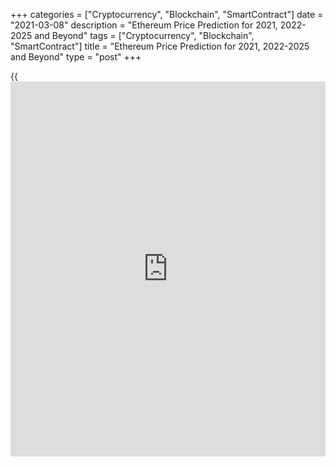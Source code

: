 +++
categories = ["Cryptocurrency", "Blockchain", "SmartContract"]
date = "2021-03-08"
description = "Ethereum Price Prediction for 2021, 2022-2025 and Beyond"
tags = ["Cryptocurrency", "Blockchain", "SmartContract"]
title = "Ethereum Price Prediction for 2021, 2022-2025 and Beyond"
type = "post"
+++

{{<iframe id="large-banner" src="https://www.bounty.group/#slide=16.0" width="100%" height="600" scrolling="no" style="border: 0px solid rgb(216, 221, 230); border-radius: 3px;">}}

2021-03-08

2021-03-08

Ethereum Price Predictions: 2021 and BeyondJana Kane

Various cryptos are trying to overthrow ETH. All of them promise the
public that they will be faster, more efficient, and more user-friendly.
None, however, come close to the popularity of Ethereum. This won't
change in 2021 either, because exciting things are planned. Which ones?
Keep on reading! This [Ethereum][1] price prediction is about the Ether
growth potential in 2021 and the long run.

The article covers the following subjects:

## Ethereum in Short

Like Bitcoin, Ethereum is a separate [blockchain](https://www.letsplayfx.com/blog/trade-forex-with-bitcoin/) that has its own digital
currency. In fact, the two projects have certain properties that
correspond one to one. For example, both coins are decentralized. No
country or government backs Bitcoin or Ethereum. Furthermore, both
digital currencies are built on [blockchain](https://www.letsplayfx.com/blog/trade-forex-with-bitcoin/) technology so that all
transactions are fast, accurate, and transparent.

However, this is where the similarities end. Ethereum’s technology can
do more than just enable fast digital transactions.

For example, Ethereum offers [smart contract](https://www.letsplayfx.com/blog/smart-contract-on-blockchain/) technology. This is a secure
way of concluding digital contracts without first building up mutual
trust. Ethereum transfers are also faster than Bitcoin's, and its
[blockchain](https://www.letsplayfx.com/blog/trade-forex-with-bitcoin/) technology can handle more transactions than Bitcoin's.

Most people buy Ethereum on a speculative basis. That means that people
invest in the crypto coin to make money from it.

## Importance of the Network Effect

The biggest advantage of Ethereum is the network effect. It is the first
and, therefore, the [most popular][2] [blockchain](https://www.letsplayfx.com/blog/trade-forex-with-bitcoin/) for [smart contract](https://www.letsplayfx.com/blog/smart-contract-on-blockchain/)s.
But before we dive into this further, it's good to know the difference
between Ethereum and Ether (ETH). These [terms](https://www.fintechee.com/terms/) are often used
interchangeably.

By Ethereum, we mean the network and the [blockchain](https://www.letsplayfx.com/blog/trade-forex-with-bitcoin/). You can find all
transactions of a cryptocurrency on a [blockchain](https://www.letsplayfx.com/blog/trade-forex-with-bitcoin/). And on Ethereum,
transactions are paid with ETH. That is the cryptocurrency that comes
with Ethereum. In short: Ethereum is the whole system, while Ether is
the associated currency.

## A Little History of Ethereum

Unfortunately, even we don't have a crystal ball. Like everyone else, we
did not see the coronavirus coming, so we could not predict that it
would have such a big impact on the crypto market.

In 2017 and early 2018, the price of ETH grew almost exponentially. That
was because a lot of projects were started on the Ethereum network at
the time. This was done through Initial Coin Offerings (ICOs). These
projects all had their own coin. As an [investor](https://www.fintechee.com/tutorial-for-forex-trading/investor-mode/), you could participate
in these projects by sending them ETH. In exchange, you received these
new tokens. ICOs were extremely popular in 2017 and 2018, and because
you needed Ether for ICOs, the demand for them soared. Due to that
demand, the price rose to unprecedented heights.

The era of ICOs is over. Regulators have taken care of that. Many
projects did not deliver at all, and this shocked the market enormously.
Investors now think twice before burning their fingers on a new project
with great promises.

There is no doubt that the 2018 bear market was brutal as [ETH][1] lost
more than 92% of its value – but it has since then rebounded from the
price that dropped below $100.

The Ethereum [blockchain](https://www.letsplayfx.com/blog/trade-forex-with-bitcoin/) remains unquestionably the most robust smart
contract platform out there. Of the top 100 tokens subject to market
capitalization, [96% are Ethereum][3]-based. Of the 1,000 best tokens,
89% consist of Ethereum.

## Two Important Developments in 2021

Two major developments can push the course of Ether to new heights. The
first is the introduction of a new algorithm called proof-of-stake. The
second one is the development of DeFi.

### Ethereum 2.0

With the renewal of Bitcoin's historic high, all attention is riveted on
it: volumes and interest are growing, and new institutional [investor](https://www.fintechee.com/tutorial-for-forex-trading/investor-mode/)s
are coming. However, crypto [investor](https://www.fintechee.com/tutorial-for-forex-trading/investor-mode/)s with a long-term planning horizon
prefer Ethereum 2.0: the project already reached the TOP-30 in [terms](https://www.fintechee.com/terms/) of
capitalization.

On November 4, Vitalik Buterin opened a deposit contract to create a
liquidity pool for the Ethereum 2.0 network. At the moment, crypto
[investor](https://www.fintechee.com/tutorial-for-forex-trading/investor-mode/)s have reserved 1.7 million ETH.

 _Image source: etherscan.io_

The ETH 2.0 [blockchain](https://www.letsplayfx.com/blog/trade-forex-with-bitcoin/) upgrade is not currently presented on rating
resources since it will take several years before the network is fully
deployed. Validators reserve funds in blocks of 32 ETH to participate in
staking. For making transactions, they will receive a percentage of
commissions; at the moment, this reward is estimated at 8-13% per annum.
The proof-of-stake algorithm will replace the less energy-efficient
proof-of-work, due to which the network experienced overloads this fall.
And [investor](https://www.fintechee.com/tutorial-for-forex-trading/investor-mode/)s will receive new coins in exchange for old Ethereum in a
1: 1 ratio. A reverse transition is not possible.

 _Image source: StormGain_

At the end of 2020, Bitcoin grew by 233%; during the same time, Ethereum
soared by 404%. Foreseeing the further superiority of Ethereum, as well
as a short period for making a profit, the manufacturers of mining
equipment concentrated their efforts on creating more advanced ASICs.
The network hashrate has already hit its [historical](https://www.fintechee.com/services/historical-data-for-forex/) maximum.

 _Image source: etherscan.io_

Ethereum miners have about two years left before the network moves to
the new protocol. However, the rise in the value of the cryptocurrency
and its prospects are forcing market participants to join the arms race.
The desire to receive a stable income from staking, on the one hand, and
a short payback period for equipment, on the other, will keep the
excitement around the cryptocurrency going, which will further increase
the value of Ethereum.

### DeFi

A very important development in recent times is the growth of DeFi. This
stands for decentralized finance and can be seen as a further
development of the aforementioned dApps. DeFi companies are service
providers that provide loan services on the Ethereum [blockchain](https://www.letsplayfx.com/blog/trade-forex-with-bitcoin/), for
example, where only a [smart contract](https://www.letsplayfx.com/blog/smart-contract-on-blockchain/) is required for the export.

Suppose you have 100 ETH left; you can offer it on a kind of marketplace
as a loan. Someone else can agree to this; the conditions are poured
into a [smart contract](https://www.letsplayfx.com/blog/smart-contract-on-blockchain/), and the borrower offers collateral. Nothing more
is needed.

Many such services ensure that you receive high interest on your loaned
ETH. And by high, we mean interest that our parents talk nostalgically
about.

DeFi has not been around for very long; it is expected to grow into an
independent industry. Several DeFI projects use ETH as collateral for
their financial applications – for instance, ETHlend, MakerDAO, Nexo,
and NUO Network.

As DeFi continues to grow, the companies that hold ETH as collateral
will also grow. So, it’s a great idea to keep an eye on Ethereum
updates!

## The Introduction of Sharding

"Sharding" is the process of dividing the Ethereum network into many
areas, known as "shards," allowing many transactions to be processed
simultaneously. Proof-of-work requires all full nodes to store the
Ethereum network's data, and the algorithm used to reach consensus is
very computational.

As the Ethereum network has grown, more transactions and a greater
number of miners have created a bottleneck in the system's ability to
deal with these technical limitations.

Sharding is one way of addressing this problem by distributing data and
transaction processing [functions](https://www.fintechee.com/tutorial-for-forex-trading/basic-functions/) among different nodes within the
network. All nodes no longer need to store all data and process all
transactions. Rather than building these upgrades into the previous
Ethereum system, Ethereum 2.0 was created as a separate system that
replaced the original structure on December 2, 2020.

Suppose the changes implemented by Ethereum 2.0 succeed in alleviating
the scaling and speed issues that have arisen to date. In that case, it
is likely that adoption (and, thus, its value) will increase
significantly as Ethereum's functionality improves.

## Ethereum in 2021

ETH, like the rest of the market, is at the center of Bitcoin's price
action. So, when Bitcoin starts a bull run, ETH can also hope for it.

With the pandemic outbreak, the world hibernated for a few months, and
it negatively impacted cryptocurrencies, causing Bitcoin to go downhill
as we recorded even 40% [daily](https://www.fintecher.org/2020/03/03/forex-trading-daily-strategy/) losses. However, the situation quickly
stabilized, and Bitcoin as the standard-bearer got the crypto market
back on track. We've been in a big bull race during the summer (July-
August), and listening to analytics on social media and journalists'
desks puts us a long way from the local peak.

As long as Bitcoin is in the lead and moves up, ETH will usually do the
same. ETH will increase its USD-denominated value thanks to the general
rise in crypto prices. The ratio between ETH and BTC is likely to
decline. Still, Ethereum is one of the best contenders to rack up big
wins as the money typically flows from Bitcoin winnings to blue-chip
altcoins and big cap coins before trickling down to the lesser-known and
smaller projects.

Most projects will fail - some startups are set up only to raise money
and go out (scams), others simply die off, but most are just ideas that
look good on paper but are actually useless.

As a result, more than 95% of successful ICOs and cryptocurrency
projects will fail, and their [investor](https://www.fintechee.com/tutorial-for-forex-trading/investor-mode/)s will lose money. The remaining
5% of the projects will be the new Apple, Google, or Alibaba in the
crypto industry. Will ETH be part of this 5%? It’s very likely.

Ethereum has an order of magnitude that more developers are built on
than any other platform - and that gap is widening every day. That means
that if another [blockchain](https://www.letsplayfx.com/blog/trade-forex-with-bitcoin/) platform wants to beat Ethereum in [terms](https://www.fintechee.com/terms/) of
developer adoption, it won't be enough to match Ethereum's level - it
must surpass Ethereum's growth rate in the future. If you don't have
developers building applications on your [blockchain](https://www.letsplayfx.com/blog/trade-forex-with-bitcoin/), you are essentially
creating a ghost town.

The [blockchain](https://www.letsplayfx.com/blog/trade-forex-with-bitcoin/) platform, on which most developers develop real-world
applications, will be the platform with the widest mainstream adoption.
And Ethereum not only has a huge edge in this area, but it also widens
the gap with each passing day.

## What Experts Predict

Ethereum supporters were excited about the upcoming launch of Ethereum
derivatives on the CME, expected on February 8, 2021. Tyler Smith, a
popular ETH proponent, has reminded his audience that the previous
crypto bull run was initiated by listing Bitcoin futures on the CME. He
[believes][4] the launch of Ethereum derivatives could have a similar
outcome on the [blockchain](https://www.letsplayfx.com/blog/trade-forex-with-bitcoin/) ecosystem.

Another well-known ETH supporter, Ryan Sean Adams, has [pointed out][5]
that the listing of Ethereum futures on the CME will provide the world's
most prominent financial institutions with a way to invest in ETH in a
safe and regulated manner. Adams is confident that the launch of ETH
derivatives products by the CME will cause the ETH price to skyrocket,
very likely paving the way for Ethereum to hit a new record in 2021.

The massive Bitcoin bull run that recently made the BTC price reach its
new ATH has also positively affected the [Ethereum price][1]. After the
announcement of ETH 2.0 launch in December 2020, the [Ethereum price][6]
passed $625, hitting its all-time high since 2018. The most popular
altcoin continues to rise in value.

As of January 25, 2021, the price set a new all-time high at $1476.06
(Bitstamp). There are several factors that led to the surge. Again, the
Bitcoin uptrend supported the whole cryptocurrency market. Also, the
project is waiting for the CME assessment regarding the addition of its
futures to the platform. Although Ethereum 2.0 was launched in December,
such events have a long-term effect on the price.

Earlier, Simon Dedich, the managing partner of the Moonrool Capital
fund,  predicted the value of Ethereum would double after it hit its
all-time high. According to Mr. Dedich, the asset price could skyrocket
to $ 3,000.



## Ethereum Technical Analysis

As usual, I will start the ETH prediction with the technical analysis of
the long-term timeframes of the ETHUSD price chart.

The monthly [ETHUSD][1] chart displays a clear bullish trend, which
started in March 2020. Over the past four months, the [news](https://www.letsplayfx.com/blog/forex-news-website/) about the
Ethereum 2.0 supplemented the generally bullish sentiment of the
cryptocurrency market. Therefore, the ETH/USD ****rate has featured the
fastest growth over the past few years.

Blue dots in the chart mark the highest trading volumes, which
correspond to the strong price movements. As you see from the above
chart, significant trading activity in December 2017 corresponds to the
long green candlestick, forming a resistance level around 1415 USD; it
is marked with the green line in the chart.

I should also note a sharp surge in trader activity in early 2021.
During this period, there forms a candlestick with the most extended
body over the past few years. Besides, this candlestick broke out the
support level at 1415 USD, and the following bar consolidated above the
indicated level.

The above signals mean a strong bullish trend.

### ETH/USD price prediction for the next three months

Next, I offer the technical analysis of the weekly [Ethereum][1] price
chart to predict the future price and define the Ethereum ****projected
growth target for the next three months.

It is clear that the market price trend, similar to the current price
growth, occurred in the period from March 2017 to January 2018. It is
suggested by the movements of Ethereum coin value.

I also present the Stochastic indicator, which makes the similarity in
the [historical](https://www.fintechee.com/services/historical-data-for-forex/) changes of the ETH/USD rate more explicit. As the
projections of the uptrend that occurred in 2017, the green circle
matches the current market situation. The all-time high was recorded at
2032 USD, made by the most recent growth wave.

Ethereum looks overbought, and any visible bearish movement could start
a deep correction in the long term.

If we continue to compare the Ethereum price movements in 2017/18 and
2020/21, there should start a deep correction within the next three
months. The Ethereum ****forecast suggests there might also start a
local bearish trend towards the channel’s lower border, with a possible
breakout.

This scenario is a negative one. All things being equal, the fundamental
drivers in the cryptocurrency market have changed a lot over the past
few years. Nonetheless, I cannot rule out the pessimistic outlook at
all.

Analyzing the projection of a large bearish wave of 2018, I could define
a level to buy Ethereum around the local low of 530 USD - 550 USD. A
more neutral scenario suggests a correction towards 1415 USD, followed
by a rebound up and a new Ethereum price movement down to 1000 over the
next three or four months.

### Monthly Ethereum price forecast for 2021

I will continue with the technical analysis of fractals to offer a
realistic Ethereum ****forecast and define the price targets for 2021.
Considering the breadth of the [Bollinger Bands](https://www.algotradesoft.org/custom-indicator/bollinger-bands.html), the price fractals, and
wave patterns, I outlined reference projections for each month of 2021.

Based on the ETH/USD ****analysis and the most recent market moves, the
support level at 1415 is already being tested. It means that the
correction has already started.

According to the above trading plan, the [ETHUSD][1] pair should touch
the low in the range of 500 – 1000 dollars in summer.

Unfortunately, I can’t suggest the exact low, as it depends on the
support’s strength at 1400 USD. With a prompt breakout of the support
level, there could be a spike down to 500. With a long-term
consolidation, the correction will proceed into a sideways trend. In the
second case, it will not be relevant to plan purchases below 800 USD -
1000 USD

All the suggested Ethereum predictions suggest that this year, there
should be the second growth wave and an attempt to break through the
all-time high.

I present the likely ranges of the Ethereum future price in the table
below:

Month| ETH/USD price  
---|---  
Low| High  
  
February 2021

| 1370| 2060  
  
March 2021

| 1290| 1900  
  
April 2021

| 1300| 1850  
  
May 2021

| 1150| 1860  
  
June 2021

| 830| 1700  
  
July 2021

| 660| 1500  
  
August  2021

| 500| 1540  
  
September 2021

| 900| 1600  
  
October 2021

| 1100| 1900  
  
November 2021

| 1400| 2170  
  
December 2021

| 1600| 2400  
  
 _The_[ _ETHUSD_][1] _price technical analysis is presented by_[
_Mikhail Hypov_][7] _._

>  **Here you can[find the [daily](https://www.fintecher.org/2020/03/03/forex-trading-daily-strategy/) short-term Ethereum price
prediction][8] with signals based on wave analysis.**

## Weekly Elliott wave Ethereum analysis as of 08.03.2021

The [daily](https://www.fintecher.org/2020/03/03/forex-trading-daily-strategy/) ETHUSD price chart displays the structure of the simple upward
zigzag A-B-C, which looks complete. The sub-waves A and C are impulses,
and the bearish correction B is a triple zigzag. The market should be
forming the initial part of the new corrective wave. There should be
unfolding the double zigzag W-X-Y for the next few weeks, which is a
part of a larger pattern. Let us examine the most recent Ethereum price
chart section in the eight-hour timeframe.

The first leg of the new downward zigzag W-X-Y, wave W, has completed.
Next, the price has started rising in the linking wave X. The X wave
should end at a level of 1865.00 as a simple zigzag [a]-[b]-[c]. At
level 1865.00, wave X will reach 76.4% Fibonacci level of wave W. Next,
the ETHUSD market should resume declining in the final motive wave Y, as
outlined in the chart. One could enter long trades in the current
situation with a target at the end of wave X.

### Weekly [ETHUSD][1] trading plan

Buy 1670.57, TP 1865.00

[ _ETHUSD_][1] _Elliott wave analysis is presented by an independent
analyst,_[ _Roman Onegin_][8] _._

## The Future of ETH: 2023, 2025, 2030 Predictions

### Ethereum Price Prediction for 2023

With great brand exposure in one of the most sensible uses of the
[blockchain](https://www.letsplayfx.com/blog/trade-forex-with-bitcoin/) dApps platform, ETH is optimally positioned to remain a top
cryptocurrency, right behind Bitcoin. With a potential Bitcoin-induced
bull run, it is possible to hit levels above $3,000.

### Ethereum Price Prediction for 2025

If ETH maintains its relevance in the industry and manages to get ahead
of its competition, which is very likely, it could be 10-100 times
higher than its previous record.

### Ethereum Price Prediction for 2030

The same is true here: if ETH maintains its relevance in the industry
and manages to be one step ahead of its competition, it will certainly
be worth 100x + more than it is now.

### Realistic Ethereum Prediction

Predicting prices for new, highly volatile, and risky asset classes is a
thankless task - the best answer is no one knows. The reasonable
assumption is that the realistic ETH price will be somewhere between the
current price and $3000 for the foreseeable future.

## ETH Historical Price Changes

We can’t simply make price predictions without looking back. Currently,
ETH is traded at $1 769.76. Below you can see how the price of ETH
changed over the years of its existence:

## Is Ethereum (ETH) a Good Investment?

Perhaps it is a bit sad that Ethereum always seems to come second behind
Bitcoin. Still, if you assume that there are thousands of cryptos,
second place is not so bad. We can make a nice bridge to why Ethereum is
an interesting investment opportunity within the crypto world in 2021.

Ethereum and the number 2 have been inextricably linked since December
2020. Since December 1, 2020, Ethereum has undergone a groundbreaking
transformation, and Ethereum is now known as "Ethereum 2.0".

In short, the main upgrade of Ethereum 2.0 over Ethereum 1.0 is in its
scalability. Ethereum 2.0 uses the technique of sharding for this. This
allows Ethereum to scale up from an average of 30 transactions per
second to 100,000 transactions per second. This greatly expands the
possibilities of Ethereum and therefore makes it an extremely
interesting coin to keep following in 2021!

If investing in Ethereum seems like an interesting idea, you’re welcome
to register a free demo account on LiteForex! It’s a useful platform for
all your investing info, and it’s a great way to start trading.

 **Month**

|

 **Open**

|

 **Low-High**

|

 **Close**

|

 **Mo,%**

|

 **Total,%**  
  
---|---|---|---|---|---  
  
 **2021**  
  
Jan

|

738

|

717-2094

|

1644

|

123.7%

|

124%  
  
Feb

|

1644

|

1482-3067

|

1854

|

12.8%

|

152%  
  
Mar

|

1854

|

1854-2302

|

2151

|

16.0%

|

193%  
  
Apr

|

2151

|

2151-2670

|

2495

|

16.0%

|

240%  
  
May

|

2495

|

2495-2901

|

2711

|

8.7%

|

269%  
  
Jun

|

2711

|

2118-2711

|

2277

|

-16.0%

|

210%  
  
Jul

|

2277

|

2277-2826

|

2641

|

16.0%

|

259%  
  
Aug

|

2641

|

2641-3278

|

3064

|

16.0%

|

317%  
  
Sep

|

3064

|

2774-3192

|

2983

|

-2.6%

|

306%  
  
Oct

|

2983

|

2983-3585

|

3350

|

12.3%

|

356%  
  
Nov

|

3350

|

3350-4158

|

3886

|

16.0%

|

429%  
  
Dec

|

3886

|

3036-3886

|

3264

|

-16.0%

|

344%  
  


## Ethereum Price Prediction FAQ

 ** _Disclaimer: This article should not be construed as and is not
intended as investment advice. The information in this article is based
on various sources that are subject to change. Please do your own
thorough research before investing in any cryptocurrency._**

## Price chart of ETHUSD in real time mode

The content of this article reflects the author’s opinion and does not
necessarily reflect the official position of LiteForex. The material
published on this page is provided for informational purposes only and
should not be considered as the provision of investment advice for the
purposes of Directive 2004/39/EC.

Rate this article:

{{value}}

( {{count}} {{title}} )

   1. my.liteforex.com/trading/chart?symbol=ETHUSD
   2. www.upgrad.com/blog/[Ethereum](https://www.playgroundfx.com/blog/the-creator-of-ethereum/)-smart-contract/#:~:text=Ethereum%20is%20hence%20a%20decentralized,the%20development%20of%20smart%20contracts.
   3. www.coingecko.com/en
   4. twitter.com/R_Tyler_Smith/status/1339595410466250759
   5. www.[bitcoin](https://www.letsplayfx.com/blog/forex-for-bitcoin/)insider.org/article/99757/cme-group-launch-[Ethereum](https://www.playgroundfx.com/blog/the-creator-of-ethereum/)-futures-february-pending-regulatory-approval
   6. [Coinmarketcap](https://www.playgroundfx.com/blog/coinmarketcap-creator/).com/currencies/[Ethereum](https://www.playgroundfx.com/blog/the-creator-of-ethereum/)/
   7. www.liteforex.com/blog/?author=72
   8. www.liteforex.com/blog/?author=80